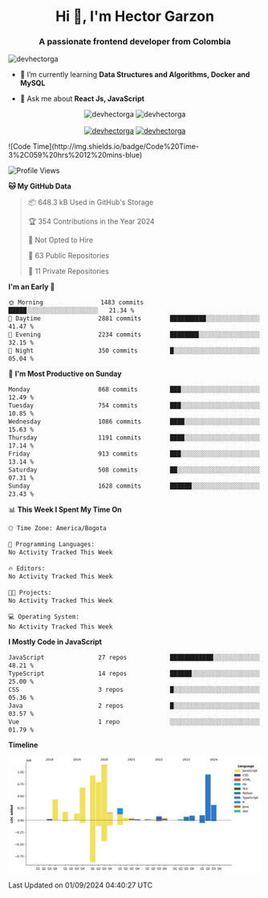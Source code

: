 <h1 align="center">Hi 👋, I'm Hector Garzon</h1>
<h3 align="center">A passionate frontend developer from Colombia</h3>

<p align="left"> <img src="https://komarev.com/ghpvc/?username=devhectorga" alt="devhectorga" /> </p>

- 🌱 I’m currently learning **Data Structures and Algorithms, Docker and MySQL**

- 💬 Ask me about **React Js, JavaScript**

<p align="center"> <img src="https://github-readme-stats.vercel.app/api?username=devhectorga&count_private=true&show_icons=true" alt="devhectorga" /> <img src="https://github-readme-stats.vercel.app/api/top-langs/?username=devhectorga&layout=compact" alt="devhectorga" /></p>

<p align="center">
<a href="https://twitter.com/devhectorga" target="blank"><img align="center" src="https://cdn.jsdelivr.net/npm/simple-icons@3.0.1/icons/twitter.svg" alt="devhectorga" height="20" width="20" /></a>
<a href="https://linkedin.com/in/devhectorga" target="blank"><img align="center" src="https://cdn.jsdelivr.net/npm/simple-icons@3.0.1/icons/linkedin.svg" alt="devhectorga" height="20" width="20" /></a>
</p>
<!--START_SECTION:waka-->
![Code Time](http://img.shields.io/badge/Code%20Time-3%2C059%20hrs%2012%20mins-blue)

![Profile Views](http://img.shields.io/badge/Profile%20Views-0-blue)

**🐱 My GitHub Data** 

> 📦 648.3 kB Used in GitHub's Storage 
 > 
> 🏆 354 Contributions in the Year 2024
 > 
> 🚫 Not Opted to Hire
 > 
> 📜 63 Public Repositories 
 > 
> 🔑 11 Private Repositories 
 > 
**I'm an Early 🐤** 

```text
🌞 Morning                1483 commits        █████░░░░░░░░░░░░░░░░░░░░   21.34 % 
🌆 Daytime                2881 commits        ██████████░░░░░░░░░░░░░░░   41.47 % 
🌃 Evening                2234 commits        ████████░░░░░░░░░░░░░░░░░   32.15 % 
🌙 Night                  350 commits         █░░░░░░░░░░░░░░░░░░░░░░░░   05.04 % 
```
📅 **I'm Most Productive on Sunday** 

```text
Monday                   868 commits         ███░░░░░░░░░░░░░░░░░░░░░░   12.49 % 
Tuesday                  754 commits         ███░░░░░░░░░░░░░░░░░░░░░░   10.85 % 
Wednesday                1086 commits        ████░░░░░░░░░░░░░░░░░░░░░   15.63 % 
Thursday                 1191 commits        ████░░░░░░░░░░░░░░░░░░░░░   17.14 % 
Friday                   913 commits         ███░░░░░░░░░░░░░░░░░░░░░░   13.14 % 
Saturday                 508 commits         ██░░░░░░░░░░░░░░░░░░░░░░░   07.31 % 
Sunday                   1628 commits        ██████░░░░░░░░░░░░░░░░░░░   23.43 % 
```


📊 **This Week I Spent My Time On** 

```text
🕑︎ Time Zone: America/Bogota

💬 Programming Languages: 
No Activity Tracked This Week

🔥 Editors: 
No Activity Tracked This Week

🐱‍💻 Projects: 
No Activity Tracked This Week

💻 Operating System: 
No Activity Tracked This Week
```

**I Mostly Code in JavaScript** 

```text
JavaScript               27 repos            ████████████░░░░░░░░░░░░░   48.21 % 
TypeScript               14 repos            ██████░░░░░░░░░░░░░░░░░░░   25.00 % 
CSS                      3 repos             █░░░░░░░░░░░░░░░░░░░░░░░░   05.36 % 
Java                     2 repos             █░░░░░░░░░░░░░░░░░░░░░░░░   03.57 % 
Vue                      1 repo              ░░░░░░░░░░░░░░░░░░░░░░░░░   01.79 % 
```



**Timeline**

![Lines of Code chart](https://raw.githubusercontent.com/devHectorGa/devHectorGa/master/assets/bar_graph.png)


 Last Updated on 01/09/2024 04:40:27 UTC
<!--END_SECTION:waka-->
